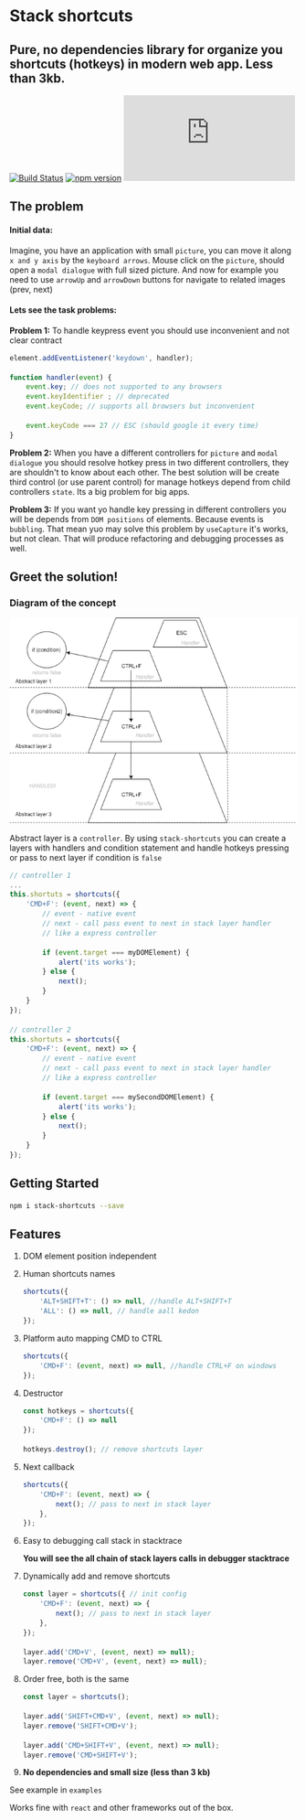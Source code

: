 # Stack shortcuts
## Pure, no dependencies library for organize you shortcuts (hotkeys) in modern web app. Less than 3kb.

[![Build Status](https://travis-ci.org/BusinessDuck/stack-shortcuts.svg?branch=master)](https://travis-ci.org/BusinessDuck/stack-shortcuts)
[![npm version](https://badge.fury.io/js/stack-shortcuts.svg)](https://badge.fury.io/js/stack-shortcuts)
![gzip bundle size](http://img.badgesize.io/https://raw.githubusercontent.com/BusinessDuck/stack-shortcuts/master/lib/shortcuts.min.js)
## The problem

#### Initial data:
Imagine, you have an application with small `picture`, you can move it along `x and y axis` by the `keyboard arrows`. Mouse click on the `picture`, should open a `modal dialogue` with full sized picture.
And now for example you need to use `arrowUp` and `arrowDown` buttons for navigate to related images (prev, next)
#### Lets see the task problems:
**Problem 1:**
To handle keypress event you should use inconvenient and not clear contract
```js
element.addEventListener('keydown', handler);

function handler(event) {
    event.key; // does not supported to any browsers
    event.keyIdentifier ; // deprecated
    event.keyCode; // supports all browsers but inconvenient

    event.keyCode === 27 // ESC (should google it every time)
}
```
**Problem 2:**
When you have a different controllers for `picture` and `modal dialogue` you should resolve hotkey press in two different controllers, they are shouldn't to know about each other. The best solution will be create third control (or use parent control) for manage hotkeys depend from child controllers `state`. Its a big problem for big apps.

**Problem 3:**
If you want yo handle key pressing in different controllers you will be depends from `DOM positions` of elements. Because events is `bubbling`. That mean yuo may solve this problem by `useCapture` it's works, but not clean. That will produce refactoring and debugging processes as well.


## Greet the solution!

### Diagram of the concept

![](assets/diagram.png)

Abstract layer is a `controller`. By using `stack-shortcuts` you can create a layers with handlers and condition statement and handle hotkeys pressing or pass to next layer if condition is `false`

```js
// controller 1
...
this.shortuts = shortcuts({
    'CMD+F': (event, next) => {
        // event - native event
        // next - call pass event to next in stack layer handler
        // like a express controller

        if (event.target === myDOMElement) {
            alert('its works');
        } else {
            next();
        }
    }
});

// controller 2
this.shortuts = shortcuts({
    'CMD+F': (event, next) => {
        // event - native event
        // next - call pass event to next in stack layer handler
        // like a express controller

        if (event.target === mySecondDOMElement) {
            alert('its works');
        } else {
            next();
        }
    }
});
```

## Getting Started

```sh
npm i stack-shortcuts --save
```

## Features
1. DOM element position independent
2. Human shortcuts names
    ```js
    shortcuts({
        'ALT+SHIFT+T': () => null, //handle ALT+SHIFT+T
        'ALL': () => null, // handle aall kedon
    });
    ```
3. Platform auto mapping CMD to CTRL
    ```js
    shortcuts({
        'CMD+F': (event, next) => null, //handle CTRL+F on windows
    });
    ```
4. Destructor
    ```js
    const hotkeys = shortcuts({
        'CMD+F': () => null
    });

    hotkeys.destroy(); // remove shortcuts layer
    ```
5. Next callback
    ```js
    shortcuts({
        'CMD+F': (event, next) => {
            next(); // pass to next in stack layer
        },
    });
    ```
6. Easy to debugging call stack in stacktrace

    **You will see the all chain of stack layers calls in debugger stacktrace**
7. Dynamically add and remove shortcuts
    ```js
    const layer = shortcuts({ // init config
        'CMD+F': (event, next) => {
            next(); // pass to next in stack layer
        },
    });

    layer.add('CMD+V', (event, next) => null);
    layer.remove('CMD+V', (event, next) => null);

    ```
8. Order free, both is the same
    ```js
    const layer = shortcuts();

    layer.add('SHIFT+CMD+V', (event, next) => null);
    layer.remove('SHIFT+CMD+V');

    layer.add('CMD+SHIFT+V', (event, next) => null);
    layer.remove('CMD+SHIFT+V');
    ```
9. **No dependencies and small size (less than 3 kb)**

See example in `examples`

Works fine with `react` and other frameworks out of the box.
